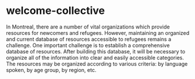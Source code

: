 # welcome-collective

In Montreal, there are a number of vital organizations which provide resources for newcomers and refugees. However, maintaining an organized and current database of resources accessible to refugees remains a challenge.
One important challenge is to establish a comprehensive database of resources.
After building this database, it will be necessary to organize all of the information into clear and easily accessible categories. The resources may be organized according to various criteria: by language spoken, by age group, by region, etc.
